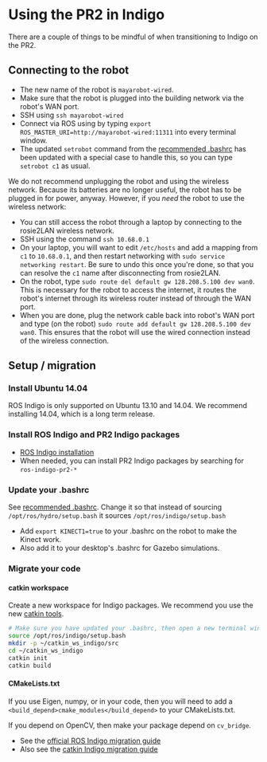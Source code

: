 # Using the PR2 in Indigo

There are a couple of things to be mindful of when transitioning to Indigo on the PR2.

## Connecting to the robot
- The new name of the robot is `mayarobot-wired`.
- Make sure that the robot is plugged into the building network via the robot's WAN port.
- SSH using `ssh mayarobot-wired`
- Connect via ROS using by typing `export ROS_MASTER_URI=http://mayarobot-wired:11311` into every terminal window.
- The updated `setrobot` command from the [recommended .bashrc](../development_environment_setup/recommended_bashrc.md) has been updated with a special case to handle this, so you can type `setrobot c1` as usual.

We do not recommend unplugging the robot and using the wireless network.
Because its batteries are no longer useful, the robot has to be plugged in for power, anyway.
However, if you *need* the robot to use the wireless network:
- You can still access the robot through a laptop by connecting to the rosie2LAN wireless network.
- SSH using the command `ssh 10.68.0.1`
- On your laptop, you will want to edit `/etc/hosts` and add a mapping from `c1` to `10.68.0.1`, and then restart networking with `sudo service networking restart`. Be sure to undo this once you're done, so that you can resolve the `c1` name after disconnecting from rosie2LAN.
- On the robot, type `sudo route del default gw 128.208.5.100 dev wan0`. This is necessary for the robot to access the internet, it routes the robot's internet through its wireless router instead of through the WAN port.
- When you are done, plug the network cable back into robot's WAN port and type (on the robot) `sudo route add default gw 128.208.5.100 dev wan0`. This ensures that the robot will use the wired connection instead of the wireless connection.

## Setup / migration
### Install Ubuntu 14.04
ROS Indigo is only supported on Ubuntu 13.10 and 14.04.
We recommend installing 14.04, which is a long term release.

### Install ROS Indigo and PR2 Indigo packages
- [ROS Indigo installation](http://wiki.ros.org/indigo/Installation/Ubuntu)
- When needed, you can install PR2 Indigo packages by searching for `ros-indigo-pr2-*`

### Update your .bashrc
See [recommended .bashrc](../development_environment_setup/recommended_bashrc.md).
Change it so that instead of sourcing `/opt/ros/hydro/setup.bash` it sources `/opt/ros/indigo/setup.bash`

- Add `export KINECT1=true` to your .bashrc on the robot to make the Kinect work.
- Also add it to your desktop's .bashrc for Gazebo simulations.

### Migrate your code
#### catkin workspace
Create a new workspace for Indigo packages.
We recommend you use the new [catkin tools](https://catkin-tools.readthedocs.io/en/latest/index.html).
```bash
# Make sure you have updated your .bashrc, then open a new terminal window.
source /opt/ros/indigo/setup.bash
mkdir -p ~/catkin_ws_indigo/src
cd ~/catkin_ws_indigo
catkin init
catkin build
```

#### CMakeLists.txt
If you use Eigen, numpy, or  in your code, then you will need to add a `<build_depend>cmake_modules</build_depend>` to your CMakeLists.txt.

If you depend on OpenCV, then make your package depend on `cv_bridge`.

- See the [official ROS Indigo migration guide](http://wiki.ros.org/indigo/Migration)
- Also see the [catkin Indigo migration guide](http://docs.ros.org/indigo/api/catkin/html/adv_user_guide/catkin_migration_indigo.html)
